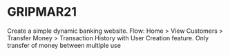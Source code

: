 # GRIPMAR21
Create a simple dynamic banking website. Flow: Home > View Customers > Transfer Money > Transaction History with User Creation feature. Only transfer of money between multiple use
